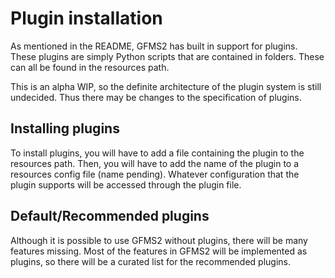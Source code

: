 # Plugin installation
As mentioned in the README, GFMS2 has built in support for plugins. These plugins are simply Python scripts that are contained in folders. These can all be found in the resources path.

This is an alpha WIP, so the definite architecture of the plugin system is still undecided. Thus there may be changes to the specification of plugins.

## Installing plugins
To install plugins, you will have to add a file containing the plugin to the resources path. Then, you will have to add the name of the plugin to a resources config file (name pending). Whatever configuration that the plugin supports will be accessed through the plugin file.

## Default/Recommended plugins
Although it is possible to use GFMS2 without plugins, there will be many features missing. Most of the features in GFMS2 will be implemented as plugins, so there will be a curated list for the recommended plugins.

